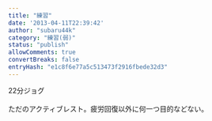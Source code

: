 ```yaml
---
title: "練習"
date: '2013-04-11T22:39:42'
author: "subaru44k"
category: "練習(弱)"
status: "publish"
allowComments: true
convertBreaks: false
entryHash: "e1c8f6e77a5c513473f2916fbede32d3"
---
```

22分ジョグ<br>
<br>
ただのアクティブレスト。疲労回復以外に何一つ目的などない。
